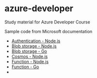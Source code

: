 # azure-developer

Study material for Azure Developer Course

Sample code from Microsoft documentation

* [Authentication - Node.js](https://learn.microsoft.com/en-us/entra/identity-platform/tutorial-v2-nodejs-webapp-msal)
* [Blob storage - Node.js](https://learn.microsoft.com/en-us/azure/storage/blobs/storage-quickstart-blobs-nodejs?tabs=connection-string%2Croles-azure-portal%2Csign-in-azure-cli&pivots=blob-storage-quickstart-scratch)
* [Blob storage - Go](https://learn.microsoft.com/en-us/azure/storage/blobs/storage-quickstart-blobs-go?tabs=roles-azure-portal)
* [Cosmos - Node.js](https://learn.microsoft.com/en-us/training/modules/build-node-cosmos-app-vscode/)
* [Function - Node.js](https://learn.microsoft.com/en-us/azure/azure-functions/create-first-function-vs-code-typescript?pivots=nodejs-model-v4)
* [Function - Go](https://learn.microsoft.com/en-us/azure/azure-functions/create-first-function-vs-code-other?tabs=go%2Cmacos)
*
